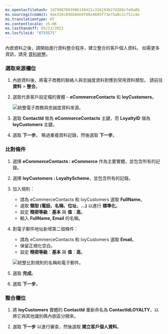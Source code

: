 ```yaml
---
ms.openlocfilehash: 1d79987893986148421c316193b27d268cfe0a0b
ms.sourcegitcommit: 4ae316c856b8de0f08a4605f73e75a8c2cf51c4e
ms.translationtype: HT
ms.contentlocale: zh-HK
ms.lasthandoff: 05/13/2022
ms.locfileid: "8755571"
---
```

內嵌資料之後，請開始進行資料整合程序，建立整合的客戶個人資料。 如需更多資訊，請見 [資料統整](../data-unification.md)。

### <a name="select-source-fields"></a>選取來源欄位

1. 內嵌資料後，將電子商務的聯絡人與忠誠度資料對應到常用資料類型。 請前往 **資料** > **整合**。

1. 選取代表客戶設定檔的實體 – **eCommerceContacts** 和 **loyCustomers**。

   ![統整電子商務與忠誠度資料來源。](../media/unify-ecommerce-loyalty.png)

1. 選取 **ContactId** 做為 **eCommerceContacts** 主鍵，而 **LoyaltyID** 做為 **loyCustomers** 主鍵。

1. 選取 **下一步**。 略過重複資料記錄，然後選取 **下一步**。

### <a name="match-conditions"></a>比對條件

1. 選擇 **eCommerceContacts : eCommerce** 作為主要實體，並包含所有的記錄。

1. 選擇 **loyCustomers : LoyaltyScheme**，並包含所有的記錄。

1. 加入規則：
   - 請為 eCommerceContacts 和 loyCustomers 選取 **FullName**。
   - 選取 **類型 (電話、名稱、位址、...)** 以進行 **標準化**。
   - 設定 **精密等級**：**基本** 與 **值**：**高**。
   - 輸入 **FullName, Email** 的名稱。

1. 對電子郵件地址新增第二個條件：
   - 請為 eCommerceContacts 和 loyCustomers 選取 **Email**。
   - 保留正規化空白。
   - 設定 **精密等級**：**基本** 與 **值**：**高**。

   ![統整比對規則的名稱和電子郵件。](../media/unify-match-rule.png)

1. 選取 **完成**。

1. 選取 **下一步**。

### <a name="unify-fields"></a>整合欄位

1. 將 **loyCustomers** 實體的 **ContactId** 重新命名為 **ContactIdLOYALTY**，以將它與其他識別碼內嵌區分開來。

1. 選取 **下一步** 以進行審查，然後選取 **建立客戶個人資料**。
